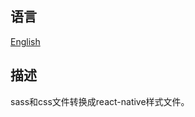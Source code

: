## 语言
[English](https://github.com/kszitt/react-native-sass-to-styleSheet/blob/master/README.md)

## 描述
sass和css文件转换成react-native样式文件。
